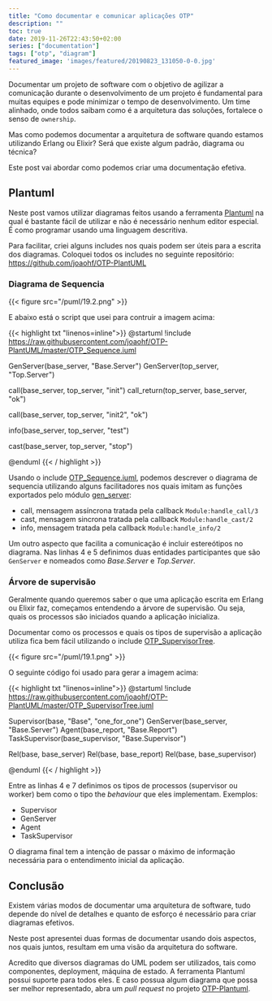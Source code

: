 ```yaml
---
title: "Como documentar e comunicar aplicações OTP"
description: ""
toc: true
date: 2019-11-26T22:43:50+02:00
series: ["documentation"] 
tags: ["otp", "diagram"]
featured_image: 'images/featured/20190823_131050-0-0.jpg'
---
```


Documentar um projeto de software com o objetivo de agilizar a comunicação durante o desenvolvimento de um projeto é fundamental para muitas equipes e pode minimizar o tempo de desenvolvimento. Um time alinhado, onde todos saibam como é a arquitetura das soluções, fortalece o senso de `ownership`.

Mas como podemos documentar a arquitetura de software quando estamos utilizando Erlang ou Elixir? Será que existe algum padrão, diagrama ou técnica?

Este post vai abordar como podemos criar uma documentação efetiva.

## Plantuml

Neste post vamos utilizar diagramas feitos usando a ferramenta [Plantuml](http://plantuml.com/) na qual é bastante fácil de utilizar e não é necessário nenhum editor especial. É como programar usando uma linguagem descritiva.

Para facilitar, criei alguns includes nos quais podem ser úteis para a escrita dos diagramas. Coloquei todos os includes no seguinte repositório: https://github.com/joaohf/OTP-PlantUML

### Diagrama de Sequencia

{{< figure src="/puml/19.2.png" >}}

E abaixo está o script que usei para contruir a imagem acima:

{{< highlight txt "linenos=inline">}}
@startuml
!include https://raw.githubusercontent.com/joaohf/OTP-PlantUML/master/OTP_Sequence.iuml

GenServer(base_server, "Base.Server")
GenServer(top_server, "Top.Server")

call(base_server, top_server, "init")
call_return(top_server, base_server, "ok")

call(base_server, top_server, "init2", "ok")

info(base_server, top_server, "test")

cast(base_server, top_server, "stop")

@enduml
{{< / highlight >}}

Usando o include [OTP_Sequence.iuml](https://raw.githubusercontent.com/joaohf/OTP-PlantUML/master/OTP_Sequence.iuml), podemos descrever o diagrama de sequencia utilizando alguns facilitadores nos quais imitam as funções exportados pelo módulo [gen_server](https://erlang.org/doc/man/gen_server.html):

* call, mensagem assíncrona tratada pela callback `Module:handle_call/3`
* cast, mensagem sincrona tratada pela callback `Module:handle_cast/2`
* info, mensagem tratada pela callback `Module:handle_info/2`

Um outro aspecto que facilita a comunicação é incluir estereótipos no diagrama. Nas linhas 4 e 5 definimos duas entidades participantes que são `GenServer` e nomeados como _Base.Server_ e _Top.Server_.

### Árvore de supervisão

Geralmente quando queremos saber o que uma aplicação escrita em Erlang ou Elixir faz, começamos entendendo a árvore de supervisão. Ou seja, quais os processos são iniciados quando a aplicação inicializa.

Documentar como os processos e quais os tipos de supervisão a aplicação utiliza fica bem fácil utilizando o include [OTP_SupervisorTree](https://raw.githubusercontent.com/joaohf/OTP-PlantUML/master/OTP_SupervisorTree.iuml).

{{< figure src="/puml/19.1.png" >}}

O seguinte código foi usado para gerar a imagem acima:

{{< highlight txt "linenos=inline">}}
@startuml
!include https://raw.githubusercontent.com/joaohf/OTP-PlantUML/master/OTP_SupervisorTree.iuml

Supervisor(base, "Base", "one_for_one")
GenServer(base_server, "Base.Server")
Agent(base_report, "Base.Report")
TaskSupervisor(base_supervisor, "Base.Supervisor")

Rel(base, base_server)
Rel(base, base_report)
Rel(base, base_supervisor)

@enduml
{{< / highlight >}}

Entre as linhas 4 e 7 definimos os tipos de processos (supervisor ou worker) bem como o tipo the _behaviour_ que eles implementam. Exemplos:

* Supervisor
* GenServer
* Agent
* TaskSupervisor

O diagrama final tem a intenção de passar o máximo de informação necessária para o entendimento inicial da aplicação.

## Conclusão

Existem várias modos de documentar uma arquitetura de software, tudo depende do nível de detalhes e quanto de esforço é necessário para criar diagramas efetivos.

Neste post apresentei duas formas de documentar usando dois aspectos, nos quais juntos, resultam em uma visão da arquitetura do software.

Acredito que diversos diagramas do UML podem ser utilizados, tais como componentes, deployment, máquina de estado. A ferramenta Plantuml possui suporte para todos eles. E caso possua algum diagrama que possa ser melhor representado, abra um _pull request_ no projeto [OTP-Plantuml](https://github.com/joaohf/OTP-PlantUML).
